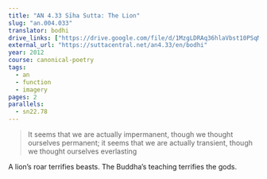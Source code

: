 ```yaml
---
title: "AN 4.33 Sīha Sutta: The Lion"
slug: "an.004.033"
translator: bodhi
drive_links: ["https://drive.google.com/file/d/1MzgLDRAq36hlaVbst10PSqMmJrbJAPJz/view?usp=drivesdk"]
external_url: "https://suttacentral.net/an4.33/en/bodhi"
year: 2012
course: canonical-poetry
tags:
  - an
  - function
  - imagery
pages: 2
parallels:
  - sn22.78
---
```


> It seems that we are actually impermanent, though we thought ourselves permanent;
it seems that we are actually transient, though we thought ourselves everlasting

A lion’s roar terrifies beasts. The Buddha’s teaching terrifies the gods.

